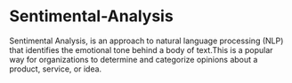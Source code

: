 # Sentimental-Analysis
Sentimental Analysis, is an approach to natural language processing (NLP) that identifies the emotional tone behind a body of text.This is a popular way for organizations to determine and categorize opinions about a product, service, or idea.


